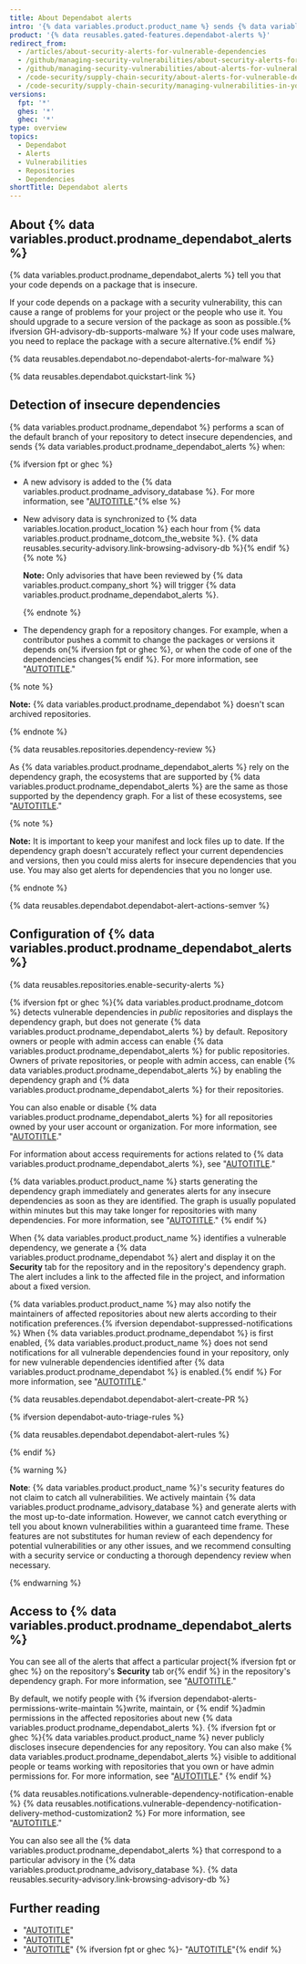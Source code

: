 ```yaml
---
title: About Dependabot alerts
intro: '{% data variables.product.product_name %} sends {% data variables.product.prodname_dependabot_alerts %} when we detect that your repository uses a vulnerable dependency.'
product: '{% data reusables.gated-features.dependabot-alerts %}'
redirect_from:
  - /articles/about-security-alerts-for-vulnerable-dependencies
  - /github/managing-security-vulnerabilities/about-security-alerts-for-vulnerable-dependencies
  - /github/managing-security-vulnerabilities/about-alerts-for-vulnerable-dependencies
  - /code-security/supply-chain-security/about-alerts-for-vulnerable-dependencies
  - /code-security/supply-chain-security/managing-vulnerabilities-in-your-projects-dependencies/about-alerts-for-vulnerable-dependencies
versions:
  fpt: '*'
  ghes: '*'
  ghec: '*'
type: overview
topics:
  - Dependabot
  - Alerts
  - Vulnerabilities
  - Repositories
  - Dependencies
shortTitle: Dependabot alerts
---
```

<!--Marketing-LINK: From /features/security/software-supply-chain page "About alerts for vulnerable dependencies ".-->

## About {% data variables.product.prodname_dependabot_alerts %}

{% data variables.product.prodname_dependabot_alerts %} tell you that your code depends on a package that is insecure.

If your code depends on a package with a security vulnerability, this can cause a range of problems for your project or the people who use it. You should upgrade to a secure version of the package as soon as possible.{% ifversion GH-advisory-db-supports-malware %} If your code uses malware, you need to replace the package with a secure alternative.{% endif %}

{% data reusables.dependabot.no-dependabot-alerts-for-malware %}

{% data reusables.dependabot.quickstart-link %}

## Detection of insecure dependencies

{% data variables.product.prodname_dependabot %} performs a scan of the default branch of your repository to detect insecure dependencies, and sends {% data variables.product.prodname_dependabot_alerts %} when:

{% ifversion fpt or ghec %}
- A new advisory is added to the {% data variables.product.prodname_advisory_database %}. For more information, see "[AUTOTITLE](/code-security/security-advisories/working-with-global-security-advisories-from-the-github-advisory-database/browsing-security-advisories-in-the-github-advisory-database)."{% else %}
- New advisory data is synchronized to {% data variables.location.product_location %} each hour from {% data variables.product.prodname_dotcom_the_website %}. {% data reusables.security-advisory.link-browsing-advisory-db %}{% endif %}
  {% note %}

  **Note:** Only advisories that have been reviewed by {% data variables.product.company_short %} will trigger {% data variables.product.prodname_dependabot_alerts %}.

  {% endnote %}
- The dependency graph for a repository changes. For example, when a contributor pushes a commit to change the packages or versions it depends on{% ifversion fpt or ghec %}, or when the code of one of the dependencies changes{% endif %}. For more information, see "[AUTOTITLE](/code-security/supply-chain-security/understanding-your-software-supply-chain/about-the-dependency-graph)."

{% note %}

**Note:** {% data variables.product.prodname_dependabot %} doesn't scan archived repositories.

{% endnote %}

{% data reusables.repositories.dependency-review %}

As {% data variables.product.prodname_dependabot_alerts %} rely on the dependency graph, the ecosystems that are supported by {% data variables.product.prodname_dependabot_alerts %} are the same as those supported by the dependency graph. For a list of these ecosystems, see "[AUTOTITLE](/code-security/supply-chain-security/understanding-your-software-supply-chain/about-the-dependency-graph#supported-package-ecosystems)."

{% note %}

**Note:** It is important to keep your manifest and lock files up to date. If the dependency graph doesn't accurately reflect your current dependencies and versions, then you could miss alerts for insecure dependencies that you use. You may also get alerts for dependencies that you no longer use.

{% endnote %}

{% data reusables.dependabot.dependabot-alert-actions-semver %}

## Configuration of {% data variables.product.prodname_dependabot_alerts %}

{% data reusables.repositories.enable-security-alerts %}

{% ifversion fpt or ghec %}{% data variables.product.prodname_dotcom %} detects vulnerable dependencies in _public_ repositories and displays the dependency graph, but does not generate {% data variables.product.prodname_dependabot_alerts %} by default. Repository owners or people with admin access can enable {% data variables.product.prodname_dependabot_alerts %} for public repositories. Owners of private repositories, or people with admin access, can enable {% data variables.product.prodname_dependabot_alerts %} by enabling the dependency graph and {% data variables.product.prodname_dependabot_alerts %} for their repositories.

You can also enable or disable {% data variables.product.prodname_dependabot_alerts %} for all repositories owned by your user account or organization. For more information, see "[AUTOTITLE](/code-security/dependabot/dependabot-alerts/configuring-dependabot-alerts)."

For information about access requirements for actions related to {% data variables.product.prodname_dependabot_alerts %}, see "[AUTOTITLE](/organizations/managing-user-access-to-your-organizations-repositories/managing-repository-roles/repository-roles-for-an-organization#access-requirements-for-security-features)."

{% data variables.product.product_name %} starts generating the dependency graph immediately and generates alerts for any insecure dependencies as soon as they are identified. The graph is usually populated within minutes but this may take longer for repositories with many dependencies. For more information, see "[AUTOTITLE](/repositories/managing-your-repositorys-settings-and-features/enabling-features-for-your-repository/managing-security-and-analysis-settings-for-your-repository#enabling-or-disabling-security-and-analysis-features-for-private-repositories)."
{% endif %}

When {% data variables.product.product_name %} identifies a vulnerable dependency, we generate a {% data variables.product.prodname_dependabot %} alert and display it on the **Security** tab for the repository and in the repository's dependency graph. The alert includes a link to the affected file in the project, and information about a fixed version.

{% data variables.product.product_name %} may also notify the maintainers of affected repositories about new alerts according to their notification preferences.{% ifversion dependabot-suppressed-notifications %} When {% data variables.product.prodname_dependabot %} is first enabled, {% data variables.product.product_name %} does not send notifications for all vulnerable dependencies found in your repository, only for new vulnerable dependencies identified after {% data variables.product.prodname_dependabot %} is enabled.{% endif %} For more information, see "[AUTOTITLE](/code-security/dependabot/dependabot-alerts/configuring-notifications-for-dependabot-alerts)."

{% data reusables.dependabot.dependabot-alert-create-PR %}

{% ifversion dependabot-auto-triage-rules %}

{% data reusables.dependabot.dependabot-alert-rules %}

{% endif %}

{% warning %}

**Note**: {% data variables.product.product_name %}'s security features do not claim to catch all vulnerabilities. We actively maintain {% data variables.product.prodname_advisory_database %} and generate alerts with the most up-to-date information. However, we cannot catch everything or tell you about known vulnerabilities within a guaranteed time frame. These features are not substitutes for human review of each dependency for potential vulnerabilities or any other issues, and we recommend consulting with a security service or conducting a thorough dependency review when necessary.

{% endwarning %}

## Access to  {% data variables.product.prodname_dependabot_alerts %}

You can see all of the alerts that affect a particular project{% ifversion fpt or ghec %} on the repository's **Security** tab or{% endif %} in the repository's dependency graph. For more information, see "[AUTOTITLE](/code-security/dependabot/dependabot-alerts/viewing-and-updating-dependabot-alerts)."

By default, we notify people with {% ifversion dependabot-alerts-permissions-write-maintain %}write, maintain, or {% endif %}admin permissions in the affected repositories about new {% data variables.product.prodname_dependabot_alerts %}. {% ifversion fpt or ghec %}{% data variables.product.product_name %} never publicly discloses insecure dependencies for any repository. You can also make {% data variables.product.prodname_dependabot_alerts %} visible to additional people or teams working with repositories that you own or have admin permissions for. For more information, see "[AUTOTITLE](/repositories/managing-your-repositorys-settings-and-features/enabling-features-for-your-repository/managing-security-and-analysis-settings-for-your-repository#granting-access-to-security-alerts)."
{% endif %}

{% data reusables.notifications.vulnerable-dependency-notification-enable %}
{% data reusables.notifications.vulnerable-dependency-notification-delivery-method-customization2 %} For more information, see "[AUTOTITLE](/code-security/dependabot/dependabot-alerts/configuring-notifications-for-dependabot-alerts)."

You can also see all the {% data variables.product.prodname_dependabot_alerts %} that correspond to a particular advisory in the {% data variables.product.prodname_advisory_database %}. {% data reusables.security-advisory.link-browsing-advisory-db %}

## Further reading

- "[AUTOTITLE](/code-security/dependabot/dependabot-security-updates/about-dependabot-security-updates)"
- "[AUTOTITLE](/code-security/dependabot/dependabot-alerts/viewing-and-updating-dependabot-alerts)"
- "[AUTOTITLE](/code-security/getting-started/auditing-security-alerts)"
{% ifversion fpt or ghec %}- "[AUTOTITLE](/get-started/privacy-on-github)"{% endif %}
